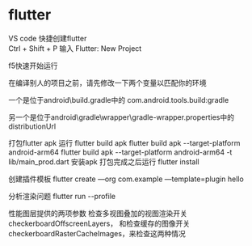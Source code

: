 # flutter

VS code 快捷创建flutter  
Ctrl + Shift + P
输入 Flutter: New Project

f5快速开始运行

在编译别人的项目之前，请先修改一下两个变量以匹配你的环境

一个是位于android\build.gradle中的 com.android.tools.build:gradle

另一个是位于android\gradle\wrapper\gradle-wrapper.properties中的 distributionUrl

打包flutter apk 运行 flutter build apk
flutter build apk --target-platform android-arm64
flutter build apk --target-platform android-arm64 -t lib/main_prod.dart
安装apk 打包完成之后运行 flutter install

创建插件模板
flutter create —org com.example —template=plugin hello

分析渲染问题
flutter run --profile

性能图层提供的两项参数
检查多视图叠加的视图渲染开关checkerboardOffscreenLayers，
和检查缓存的图像开关checkerboardRasterCacheImages，来检查这两种情况
